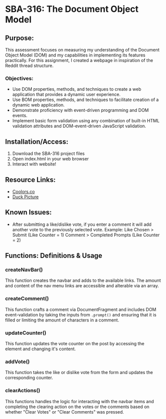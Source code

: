 # SBA-316: The Document Object Model #

## Purpose: ##
This assessment focuses on measuring my understanding of the Document Object Model (DOM) and my capabilities in implementing its features practically. For this assignment, I created a webpage in inspiration of the Reddit thread structure. 

### Objectives: ###
- Use DOM properties, methods, and techniques to create a web application that provides a dynamic user experience.
- Use BOM properties, methods, and techniques to facilitate creation of a dynamic web application.
- Demonstrate proficiency with event-driven programming and DOM events.
- Implement basic form validation using any combination of built-in HTML validation attributes and DOM-event-driven JavaScript validation.

## Installation/Access: ##
1. Download the SBA-316 project files
2. Open index.html in your web browser
3. Interact with website!

## Resource Links: ##
- [Coolors.co](https://coolors.co/0d1f22-264027-3c5233-f1bf98-b38a58)
- [Duck Picture](https://www.pexels.com/photo/close-up-of-a-mallard-duck-in-autumn-setting-33594736/)

## Known Issues: ##

- After submitting a like/dislike vote, if you enter a comment it will add another vote to the previously selected vote. Example: Like Chosen > Submit (Like Counter = 1) Comment > Completed Prompts (Like Counter = 2)

## Functions: Definitions & Usage ##

### createNavBar() ###
This function creates the navbar and adds to the available links. The amount and content of the nav menu links are accessible and alterable via an array. 

### createComment() ###
This function crafts a comment via DocumentFragment and includes DOM event-validation by taking the inputs from `.prompt()` and ensuring that it is filled or limiting the amount of characters in a comment.

### updateCounter() ###
This function updates the vote counter on the post by accessing the element and changing it's content. 

### addVote() ###

This function takes the like or dislike vote from the form and updates the corresponding counter. 

### clearActions() ###

This functions handles the logic for interacting with the navbar items and completing the clearing action on the votes or the comments based on whether "Clear Votes" or "Clear Comments" was pressed. 